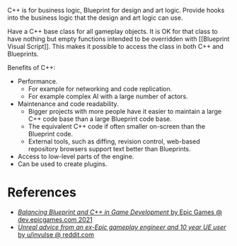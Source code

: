 C++ is for business logic, Blueprint for design and art logic.
Provide hooks into the business logic that the design and art logic can use.

Have a C++ base class for all gameplay objects.
It is OK for that class to have nothing but empty functions intended to be overridden with [[Blueprint Visual Script]].
This makes it possible to access the class in both C++ and Blueprints.


Benefits of C++:
- Performance.
	- For example for networking and code replication.
	- For example complex AI with a large number of actors.
- Maintenance and code readability.
	- Bigger projects with more people have it easier to maintain a large C++ code base than a large Blueprint code base.
	- The equivalent C++ code if often smaller on-screen than the Blueprint code.
	- External tools, such as diffing, revision control, web-based repository browsers support text better than Blueprints.
- Access to low-level parts of the engine.
- Can be used to create plugins.

# References

- [_Balancing Blueprint and C++ in Game Development_ by Epic Games @ dev.epicgames.com 2021](https://dev.epicgames.com/community/learning/courses/bY/unreal-engine-balancing-blueprint-and-c-in-game-development/LdK/introduction-to-the-course)
- [_Unreal advice from an ex-Epic gameplay engineer and 10 year UE user_ by u/invulse @ reddit.com](https://new.reddit.com/r/unrealengine/comments/16tnirg/unreal_advice_from_an_exepic_gameplay_engineer/)
